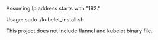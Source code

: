 Assuming Ip address starts with "192."

Usage: sudo ./kubelet_install.sh

This project does not include flannel and kubelet binary file.

